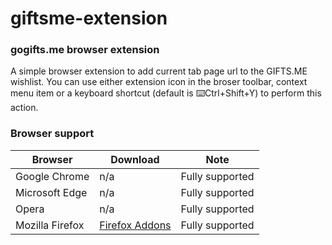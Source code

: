 # giftsme-extension
### gogifts.me browser extension
A simple browser extension to add current tab page url to the GIFTS.ME wishlist. You can use either extension icon in the broser toolbar, context menu item or a keyboard shortcut (default is ⌨️Ctrl+Shift+Y) to perform this action.

### Browser support
|Browser|Download|Note|
|--|--|--|
|Google Chrome|n/a|Fully supported|
|Microsoft Edge|n/a|Fully supported|
|Opera|n/a|Fully supported|
|Mozilla Firefox|[Firefox Addons](https://addons.mozilla.org/en-US/firefox/addon/gogiftsme/)|Fully supported|